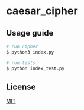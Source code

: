 # caesar_cipher

## Usage guide

```bash
# run cipher
$ python3 index.py

# run tests
$ python index_test.py
```

## License

[MIT](https://choosealicense.com/licenses/mit/)

